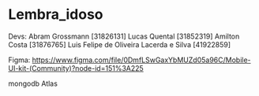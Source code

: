 # Lembra_idoso

Devs:
Abram Grossmann [31826131]
Lucas Quental [31852319]
Amilton Costa [31876765]
Luis Felipe de Oliveira Lacerda e Silva [41922859]


Figma:
https://www.figma.com/file/0DmfLSwGaxYbMUZd05a96C/Mobile-UI-kit-(Community)?node-id=151%3A225

mongodb Atlas
